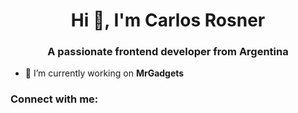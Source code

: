 <h1 align="center">Hi 👋, I'm Carlos Rosner</h1>
<h3 align="center">A passionate frontend developer from Argentina</h3>

- 🔭 I’m currently working on **MrGadgets**

<h3 align="left">Connect with me:</h3>
<p align="left">
</p>
